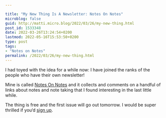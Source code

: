 ```yaml
---

title: "My New Thing Is A Newsletter: Notes On Notes"
microblog: false
guid: http://matti.micro.blog/2022/03/26/my-new-thing.html
post_id: 1533348
date: 2022-03-26T13:24:54+0200
lastmod: 2022-05-16T15:53:50+0200
type: post
tags:
- "Notes on Notes"
permalink: /2022/03/26/my-new-thing.html
---
```

<p>I had toyed with the idea for a while now: I have joined the ranks of the people who have their own newsletter!</p>
<p>Mine is called <a href="https://buttondown.email/notes-on-notes">Notes On Notes</a> and it collects and comments on a handful of links about notes and note taking that I found interesting in the last little while.</p>
<p>The thing is free and the first issue will go out tomorrow. I would be super thrilled if you‘d <a href="https://buttondown.email/notes-on-notes">sign up</a>.</p>
